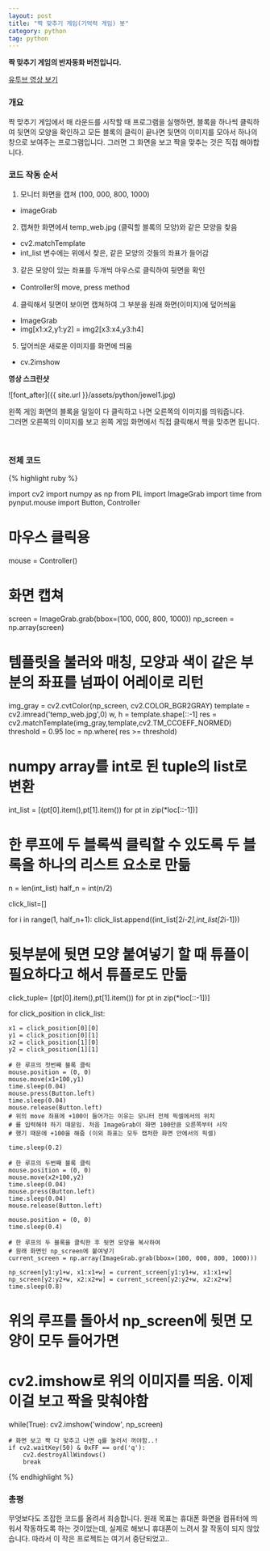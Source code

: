 ```yaml
---
layout: post
title: "짝 맞추기 게임(기억력 게임) 봇"
category: python
tag: python
---
```


**짝 맞추기 게임의 반자동화 버전입니다.**

[유투브 영상 보기](https://youtu.be/91CLx-vqyV4)

### 개요

짝 맞추기 게임에서 매 라운드를 시작할 때 프로그램을 실행하면, 블록을 하나씩 클릭하여 뒷면의 모양을 확인하고 모든 블록의 클릭이 끝나면 뒷면의 이미지를 모아서 하나의 창으로 보여주는 프로그램입니다. 그러면 그 화면을 보고 짝을 맞추는 것은 직접 해야합니다.



### 코드 작동 순서

1. 모니터 화면을 캡쳐 (100, 000, 800, 1000)
 - imageGrab
2. 캡쳐한 화면에서 temp_web.jpg (클릭할 블록의 모양)와 같은 모양을 찾음
 - cv2.matchTemplate
 - int_list 변수에는 위에서 찾은, 같은 모양의 것들의 좌표가 들어감

3. 같은 모양이 있는 좌표를 두개씩 마우스로 클릭하여 뒷면을 확인
 - Controller의 move, press method

4. 클릭해서 뒷면이 보이면 캡쳐하여 그 부분을 원래 화면(이미지)에 덮어씌움
 - ImageGrab
 - img[x1:x2,y1:y2] = img2[x3:x4,y3:h4]
5. 덮어씌운 새로운 이미지를 화면에 띄움
- cv.2imshow  




**영상 스크린샷**

![font_after]({{ site.url }}/assets/python/jewel1.jpg)  

왼쪽 게임 화면의 블록을 일일이 다 클릭하고 나면 오른쪽의 이미지를 띄워줍니다.  
그러면 오른쪽의 이미지를 보고 왼쪽 게임 화면에서 직접 클릭해서 짝을 맞추면 됩니다.  

<br>

### 전체 코드
  {% highlight ruby %}

import cv2
import numpy as np
from PIL import ImageGrab
import time
from pynput.mouse import Button, Controller

# 마우스 클릭용
mouse = Controller()

# 화면 캡쳐
screen = ImageGrab.grab(bbox=(100, 000, 800, 1000))
np_screen = np.array(screen)

# 템플릿을 불러와 매칭, 모양과 색이 같은 부분의 좌표를 넘파이 어레이로 리턴
img_gray = cv2.cvtColor(np_screen, cv2.COLOR_BGR2GRAY)
template = cv2.imread('temp_web.jpg',0)
w, h = template.shape[::-1]
res = cv2.matchTemplate(img_gray,template,cv2.TM_CCOEFF_NORMED)
threshold = 0.95
loc = np.where( res >= threshold)

# numpy array를 int로 된 tuple의 list로 변환
int_list = [(pt[0].item(),pt[1].item()) for pt in zip(*loc[::-1])]

# 한 루프에 두 블록씩 클릭할 수 있도록 두 블록을 하나의 리스트 요소로 만듦
n = len(int_list)
half_n = int(n/2)

click_list=[]

for i in range(1, half_n+1):
    click_list.append((int_list[2*i-2],int_list[2*i-1]))

# 뒷부분에 뒷면 모양 붙여넣기 할 때 튜플이 필요하다고 해서 튜플로도 만듦
click_tuple= [(pt[0].item(),pt[1].item()) for pt in zip(*loc[::-1])]

for click_position in click_list:

    x1 = click_position[0][0]
    y1 = click_position[0][1]
    x2 = click_position[1][0]
    y2 = click_position[1][1]

    # 한 루프의 첫번째 블록 클릭
    mouse.position = (0, 0)
    mouse.move(x1+100,y1)
    time.sleep(0.04)
    mouse.press(Button.left)
    time.sleep(0.04)
    mouse.release(Button.left)
    # 위의 move 좌표에 +100이 들어가는 이유는 모니터 전체 픽셀에서의 위치
    # 를 입력해야 하기 때문임. 처음 ImageGrab이 화면 100만큼 오른쪽부터 시작
    # 했기 때문에 +100을 해줌 (이외 좌표는 모두 캡처한 화면 안에서의 픽셀)

    time.sleep(0.2)

    # 한 루프의 두번째 블록 클릭
    mouse.position = (0, 0)
    mouse.move(x2+100,y2)
    time.sleep(0.04)
    mouse.press(Button.left)
    time.sleep(0.04)
    mouse.release(Button.left)

    mouse.position = (0, 0)
    time.sleep(0.4)

    # 한 루프의 두 블록을 클릭한 후 뒷면 모양을 복사하여
    # 원래 화면인 np_screen에 붙여넣기
    current_screen = np.array(ImageGrab.grab(bbox=(100, 000, 800, 1000)))

    np_screen[y1:y1+w, x1:x1+w] = current_screen[y1:y1+w, x1:x1+w]
    np_screen[y2:y2+w, x2:x2+w] = current_screen[y2:y2+w, x2:x2+w]
    time.sleep(0.8)


# 위의 루프를 돌아서 np_screen에 뒷면 모양이 모두 들어가면
# cv2.imshow로 위의 이미지를 띄움. 이제 이걸 보고 짝을 맞춰야함
while(True):
    cv2.imshow('window', np_screen)

    # 화면 보고 짝 다 맞추고 나면 q를 눌러서 꺼야함..!
    if cv2.waitKey(50) & 0xFF == ord('q'):
        cv2.destroyAllWindows()
        break

  {% endhighlight %}


### 총평
무엇보다도 조잡한 코드를 올려서 죄송합니다. 원래 목표는 휴대폰 화면을 컴퓨터에 띄워서 작동하도록 하는 것이었는데,
실제로 해보니 휴대폰이 느려서 잘 작동이 되지 않았습니다. 따라서 이 작은 프로젝트는 여기서 중단되었고..
